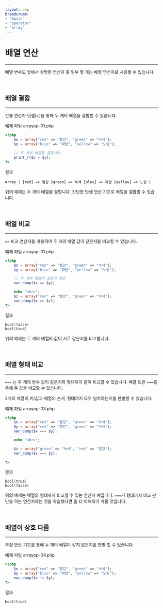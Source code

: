 ```yaml
---
layout: php
breadcrumb:
- "basic"
- "operator"
- "array"
---
```


# 배열 연산
---
배열 변수도 앞에서 설명한 연산자 중 일부 몇 개는 배열 연산자로 사용할 수 있습니다.  

<br>

## 배열 결합
---
산술 연산자 덧셈(+)을 통해 두 개의 배열을 결합할 수 있습니다.  

예제 파일 arrayop-01.php
```php
<?php
	$x = array("red" => "빨강", "green" => "녹색");  
	$y = array("blue" => "파랑", "yellow" => "노랑");  
	
	// 두 개의 배열을 결합니다.
	print_r($x + $y); 
?> 
```

결과
```
Array ( [red] => 빨강 [green] => 녹색 [blue] => 파랑 [yellow] => 노랑 ) 
```

위의 예제는 두 개의 배열을 결합니다. 간단한 덧셈 연산 기호로 배열을 결합할 수 있습니다.  

<br>

## 배열 비교
---
`==` 비교 연산자를 이용하여 두 개의 배열 값이 같은지를 비교할 수 있습니다.  

예제 파일 arrayop-01.php
```php
<?php
	$x = array("red" => "빨강", "green" => "녹색");  
	$y = array("blue" => "파랑", "yellow" => "노랑"); 

	// 두 개의 배열이 같은지 확인
	var_dump($x == $y);

	echo "<br>";
	$z = array("red" => "빨강", "green" => "녹색");
	var_dump($x == $z);	
?>
```

결과
```
bool(false)
bool(true)
```

위의 예제는 두 개의 배열의 값이 서로 같은지를 비교합니다.  

<br>

## 배열 형태 비교
---
`===` 는 두 개의 변수 값이 같은지와 형태까지 같이 비교할 수 있습니다. 배열 또한 `===`를 통해 두 값을 비교할 수 있습니다.  

2개의 배열의 키/값과 배열의 순서, 형태까지 모두 일치하는지를 판별할 수 있습니다.  

예제 파일 arrayop-03.php
```php
<?php
	$x = array("red" => "빨강", "green" => "녹색");  
	$y = array("red" => "빨강", "green" => "녹색");
	var_dump($x === $y);

	echo "<br>";

	$z = array("green" => "녹색", "red" => "빨강");
	var_dump($x === $z);
	
?> 
```

결과
```
bool(true)
bool(false) 
```

위의 예제는 배열의 형태까지 비교할 수 있는 연산자 예입니다. `===`가 형태까지 비교 판단을 하는 연산자라는 것을 학습했다면 좀 더 이해하기 쉬울 것입니다.  

<br>

## 배열이 상호 다름
---
부정 연산 기호를 통해 두 개의 배열이 같지 않은지를 판별 할 수 있습니다.  

예제 파일 arrayop-04.php
```php
<?php
	$x = array("red" => "빨강", "green" => "녹색");  
	$y = array("blue" => "파랑", "yellow" => "노랑");  
	var_dump($x != $y);
?> 
```

결과
```
bool(true)
```

<br><br>